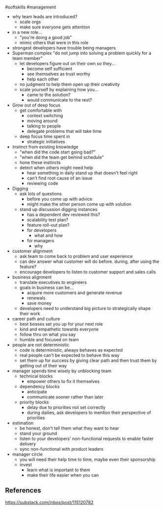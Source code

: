 #softskills #management

- why team leads are introduced?
	- scale orgs
	- make sure everyone gets attention
- in a new role...
	- "you're doing a good job"
	- mimic others that were in this role
- strongest developers have trouble being managers
- Superman complex "do not jump into solving a problem quickly for a team member"
	- let developers figure out on their own so they...
		- become self sufficient
		- see themselves as trust worthy
		- help each other
	- no judgment to help them open up their creativity 
	- scale yourself by explaining how you...
		- came to the solution?
		- would communicate to the rest?
- Grow out of deep focus
	- get comfortable with 
		- context switching
		- moving around
		- talking to people
		- delegate problems that will take time
	- deep focus time spent in
		- strategic initiatives
- Instinct from existing knowledge
	- "when did the code start going bad?"
	- "when did the team get behind schedule"
	- hone these instincts
	- detect when others might need help
		- hear something in daily stand up that doesn't feel right
		- can't find root cause of an issue
		- reviewing code
- Digging
	- ask lots of questions
		- before you come up with advice
		- might make the other person come up with solution
	- stand up discussion digging instances
		- has a dependent dev reviewed this?
		- scalability test plan?
		- feature roll-out plan?
		- for developers
			- what and how
		- for managers
			- why
- customer alignment
	- ask team to come back to problem and user experience
	- can dev answer what customer will do before. during, after using the feature?
	- encourage developers to listen to customer support and sales calls
- business alignment
	- translate executives to engineers
	- goals in business can be...
		- acquire more customers and generate revenue
		- renewals
		- save money
	- developers need to understand big picture to strategically shape their work
- career path and culture
	- best bosses set you up for your next role
	- kind and empathetic towards everyone
	- follow thru on what you say
	- humble and focused on team
- people are not deterministic
	- code is deterministic, always behaves as expected
	- real people can't be expected to behave this way
	- set them up for success by giving clear path and then trust them by getting out of their way
- manager spends time wisely by unblocking team
	- technical blocks
		- empower others to fix it themselves
	- dependency blocks
		- anticipate
		- communicate sooner rather than later
	- priority blocks
		- delay due to priorities not set correctly
		- during dailies, ask developers to mention their perspective of priorities
- estimation
	- be honest, don't tell them what they want to hear
	- stand your ground
	- listen to your developers' non-functional requests to enable faster delivery
	- sync non-functional with product leaders
- manager circle
	- you will need their help time to time, maybe even their sponsorship
	- invest
		- learn what is important to them
		- make their life easier when you can

## References
https://substack.com/inbox/post/115120782